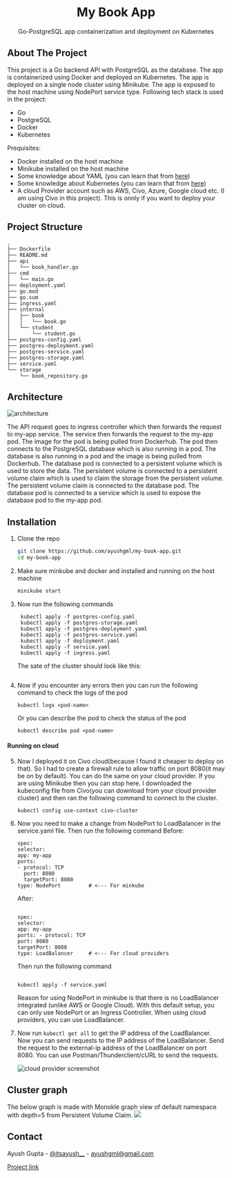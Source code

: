 <a name="readme-top"></a>

<!-- PROJECT LOGO -->
<br />
<div align="center">
  <a href="https://github.com/ayushgml/mongo-on-k8s">
  
  </a>

  <h1 align="center">My Book App</h1>

  <p align="center">
    Go-PostgreSQL app containerization and deployment on Kubernetes
</div>

<!-- ABOUT THE PROJECT -->

## About The Project

This project is a Go backend API with PostgreSQL as the database. The app is containerized using Docker and deployed on Kubernetes. The app is deployed on a single node cluster using Minikube. The app is exposed to the host machine using NodePort service type. Following tech stack is used in the project:

- Go
- PostgreSQL
- Docker
- Kubernetes

Prequisites:

- Docker installed on the host machine
- Minikube installed on the host machine
- Some knowledge about YAML (you can learn that from <a href="https://itsayush.hashnode.dev/yaml-and-monokle">here</a>)
- Some knowledge about Kubernetes (you can learn that from <a href="https://itsayush.hashnode.dev/k8s-101">here</a>)
- A cloud Provider account such as AWS, Civo, Azure, Google cloud etc. (I am using Civo in this project). This is onnly if you want to deploy your cluster on cloud.

## Project Structure

```
.
├── Dockerfile
├── README.md
├── api
│   └── book_handler.go
├── cmd
│   └── main.go
├── deployment.yaml
├── go.mod
├── go.sum
├── ingress.yaml
├── internal
│   ├── book
│   │   └── book.go
│   └── student
│       └── student.go
├── postgres-config.yaml
├── postgres-deployment.yaml
├── postgres-service.yaml
├── postgres-storage.yaml
├── service.yaml
└── storage
    └── book_repository.go
```

<!-- GETTING STARTED -->

## Architecture

<img src="assets/architecture.png" alt="architecture"/>

The API request goes to ingress controller which then forwards the request to my-app service. The service then forwards the request to the my-app pod. The image for the pod is being pulled from Dockerhub. The pod then connects to the PostgreSQL database which is also running in a pod. The database is also running in a pod and the image is being pulled from Dockerhub. The database pod is connected to a persistent volume which is used to store the data. The persistent volume is connected to a persistent volume claim which is used to claim the storage from the persistent volume. The persistent volume claim is connected to the database pod. The database pod is connected to a service which is used to expose the database pod to the my-app pod.

## Installation

1. Clone the repo

   ```sh
   git clone https://github.com/ayushgml/my-book-app.git
   cd my-book-app
   ```

2. Make sure minkube and docker and installed and running on the host machine

   ```sh
   minikube start
   ```

3. Now run the following commands

   ```
    kubectl apply -f postgres-config.yaml
    kubectl apply -f postgres-storage.yaml
    kubectl apply -f postgres-deployment.yaml
    kubectl apply -f postgres-service.yaml
    kubectl apply -f deployment.yaml
    kubectl apply -f service.yaml
    kubectl apply -f ingress.yaml
   ```

   The sate of the cluster should look like this:

    <img src="assets/ss.png" alt=""/>

4. Now if you encounter any errors then you can run the following command to check the logs of the pod

   ```
   kubectl logs <pod-name>
   ```

   Or you can describe the pod to check the status of the pod

   ```
   kubectl describe pod <pod-name>
   ```

#### Running on cloud

5. Now I deployed it on Civo cloud(because I found it cheaper to deploy on that). So I had to create a firewall rule to allow traffic on port 8080(it may be on by default). You can do the same on your cloud provider. If you are using Minikube then you can stop here.
   I downloaded the kubeconfig file from Civo(you can download from your cloud provider cluster) and then ran the following command to connect to the cluster.

   ```
   kubectl config use-context civo-cluster
   ```

6. Now you need to make a change from NodePort to LoadBalancer in the service.yaml file. Then run the following command
   Before:
   ```
   spec:
   selector:
   app: my-app
   ports:
   - protocol: TCP
     port: 8080
     targetPort: 8080
   type: NodePort         # <--- For minkube
   ```

    After:

    ```

    spec:
    selector:
    app: my-app
    ports: - protocol: TCP
    port: 8080
    targetPort: 8080
    type: LoadBalancer     # <--- For cloud providers

    ```
    Then run the following command
    ```

    kubectl apply -f service.yaml
    ```

    Reason for using NodePort in minkube is that there is no LoadBalancer integrated (unlike AWS or Google Cloud). With this default setup, you can only use NodePort or an Ingress Controller. When using cloud providers, you can use LoadBalancer.

7. Now run ```kubectl get all``` to get the IP address of the LoadBalancer. Now you can send requests to the IP address of the LoadBalancer. Send the request to the external-ip address of the LoadBalancer on port 8080. You can use Postman/Thunderclient/cURL to send the requests.

    <img src="assets/ss2.png" alt="cloud provider screenshot">


## Cluster graph
The below graph is made with Monokle graph view of default namespace with depth=5 from Persistent Volume Claim.
<img src="assets/cluster-graph.png"/>

<!-- CONTACT -->

## Contact

Ayush Gupta - [@itsayush\_\_](https://twitter.com/itsayush__) - ayushgml@gmail.com

[Project link](https://github.com/ayushgml/my-book-app)

